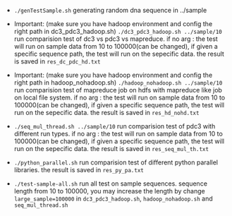 * ```./genTestSample.sh``` generating random dna sequence in ../sample

* Important: (make sure you have hadoop environment and config the right path in dc3_pdc3_hadoop.sh) ```./dc3_pdc3_hadoop.sh ../sample/10``` run comparision test of dc3 vs pdc3 vs mapreduce. if no arg : the test will run on sample data from 10 to 100000(can be changed), if given a specific sequence path, the test will run on the sepecific data. the result is saved in ```res_dc_pdc_hd.txt```

* Important: (make sure you have hadoop environment and config the right path in hadoop_nohadoop.sh) ```./hadoop_nohadoop.sh ../sample/10``` run comparision test of mapreduce job on hdfs with mapreduce like job on local file system. if no arg : the test will run on sample data from 10 to 100000(can be changed), if given a specific sequence path, the test will run on the sepecific data. the result is saved in ```res_hd_nohd.txt```

* ```./seq_mul_thread.sh ../sample/10``` run comparision test of pdc3 with different run types. if no arg : the test will run on sample data from 10 to 100000(can be changed), if given a specific sequence path, the test will run on the sepecific data. the result is saved in ```res_seq_mul_th.txt```

* ```./python_parallel.sh``` run comparision test of different python parallel libraries. the result is saved in ```res_py_pa.txt```

* ```./test-sample-all.sh``` run all test on sample sequences. sequence length from 10 to 100000, you may increase the length by change ```large_sample=100000``` in ```dc3_pdc3_hadoop.sh```, ```hadoop_nohadoop.sh``` and ```seq_mul_thread.sh```
